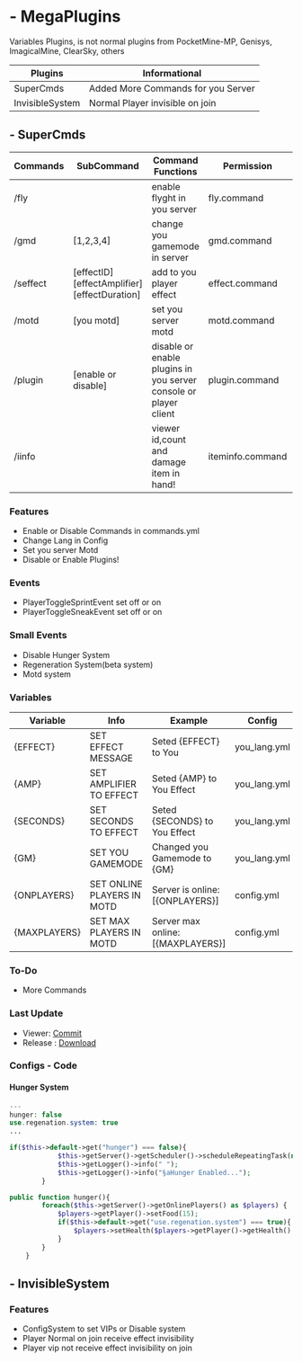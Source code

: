 # - MegaPlugins
Variables Plugins, is not normal plugins from PocketMine-MP, Genisys, ImagicalMine, ClearSky, others

| Plugins | Informational |
| ---- | ------ |
| SuperCmds | Added More Commands for you Server |
| InvisibleSystem | Normal Player invisible on join |


## - SuperCmds
| Commands | SubCommand | Command Functions | Permission | Aliases |
| -------- | -------- | ----------------| ----------- | ------- |
| /fly | <not found> | enable flyght in you server | fly.command | /flyght |
| /gmd | [1,2,3,4] | change you gamemode in server | gmd.command | /gmode | 
| /seffect | [effectID] [effectAmplifier] [effectDuration] | add to you player effect | effect.command | /seffecter | 
| /motd | [you motd] | set you server motd | motd.command | /smotd |
| /plugin | [enable or disable] | disable or enable plugins in you server console or player client | plugin.command | /splg |
| /iinfo | <not found> | viewer id,count and damage item in hand! | iteminfo.command | /siinfo |

### Features
- Enable or Disable Commands in commands.yml
- Change Lang in Config
- Set you server Motd
- Disable or Enable Plugins!

### Events
- PlayerToggleSprintEvent set off or on
- PlayerToggleSneakEvent set off or on

### Small Events
- Disable Hunger System
- Regeneration System(beta system)
- Motd system

### Variables
| Variable | Info | Example | Config |
| ------- | ---- | ------ | ----- |
| {EFFECT} | SET EFFECT MESSAGE | Seted {EFFECT} to You | you_lang.yml |
| {AMP} | SET AMPLIFIER TO EFFECT | Seted {AMP} to You Effect | you_lang.yml |
| {SECONDS} | SET SECONDS TO EFFECT | Seted {SECONDS} to You Effect | you_lang.yml |
| {GM} | SET YOU GAMEMODE | Changed you Gamemode to {GM} | you_lang.yml |
| {ONPLAYERS} | SET ONLINE PLAYERS IN MOTD | Server is online: [{ONPLAYERS}] | config.yml |
| {MAXPLAYERS} | SET MAX PLAYERS IN MOTD | Server max online: [{MAXPLAYERS}] | config.yml |

### To-Do
- More Commands

### Last Update
- Viewer: [Commit](https://github.com/RedstoneAlmeida/MegaPlugins/commit/8b162d70cb29c9e0d4a899002ec728bfa18d2d5c)
- Release : [Download](https://github.com/RedstoneAlmeida/MegaPlugins/releases/tag/SuperCMDS)

### Configs - Code
#### Hunger System
```php
---
hunger: false
use.regenation.system: true
...
```

```php
if($this->default->get("hunger") === false){
            $this->getServer()->getScheduler()->scheduleRepeatingTask(new CallbackTask(array($this, "hunger")), 10);
            $this->getLogger()->info(" ");
            $this->getLogger()->info("§aHunger Enabled...");
        }

public function hunger(){
        foreach($this->getServer()->getOnlinePlayers() as $players) {
            $players->getPlayer()->setFood(15);
            if($this->default->get("use.regenation.system") === true){
                $players->setHealth($players->getPlayer()->getHealth() + 1);
            }
        }
    }
```


## - InvisibleSystem
### Features
- ConfigSystem to set VIPs or Disable system
- Player Normal on join receive effect invisibility
- Player vip not receive effect invisibility on join
